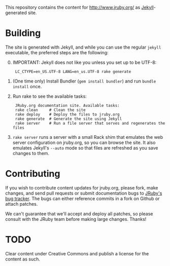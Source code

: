This repository contains the content for http://www.jruby.org/ as
[Jekyll][]-generated site.

# Building

The site is generated with Jekyll, and while you can use the regular
`jekyll` executable, the preferred steps are the following:

0. IMPORTANT: Jekyll does not like you unless you set up to be UTF-8:

        LC_CTYPE=en_US.UTF-8 LANG=en_us.UTF-8 rake generate

1. (One time only) Install Bundler (`gem install bundler`) and run
   `bundle install` once.
2. Run rake to see the available tasks:

        JRuby.org documentation site. Available tasks:
        rake clean     # Clean the site
        rake deploy    # Deploy the files to jruby.org
        rake generate  # Generate the site using Jekyll
        rake server    # Run a file server that serves and regenerates the files

3. `rake server` runs a server with a small Rack shim that emulates
   the web server configuration on jruby.org, so you can browse the site.
   It also emulates Jekyll's `--auto` mode so that files are refreshed
   as you save changes to them.

# Contributing

If you wish to contribute content updates for jruby.org, please fork,
make changes, and send pull requests or submit documentation bugs to
[JRuby's bug tracker][JIRA]. The bugs can either reference commits in
a fork on Github or attach patches.

We can't guarantee that we'll accept and deploy all patches, so please
consult with the JRuby team before making large changes. Thanks!

[Jekyll]: http://wiki.github.com/mojombo/jekyll
[JIRA]: http://jira.codehaus.org/browse/JRUBY

# TODO

Clear content under Creative Commons and publish a license for the
content as such.
